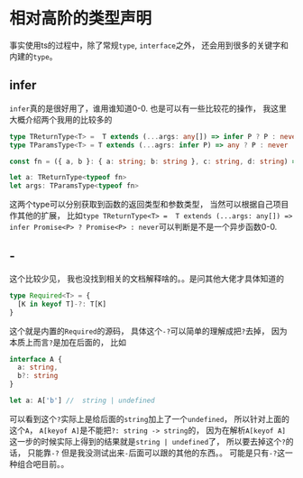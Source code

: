 # 相对高阶的类型声明
事实使用ts的过程中，除了常规`type`, `interface`之外， 还会用到很多的关键字和内建的`type`。

## infer
`infer`真的是很好用了，谁用谁知道0-0.
也是可以有一些比较花的操作， 我这里大概介绍两个我用的比较多的

```typescript
type TReturnType<T> =  T extends (...args: any[]) => infer P ? P : never
type TParamsType<T> = T extends (...agrs: infer P) => any ? P : never

const fn = ({ a, b }: { a: string; b: string }, c: string, d: string) => 111;

let a: TReturnType<typeof fn>
let args: TParamsType<typeof fn>
```

这两个type可以分别获取到函数的返回类型和参数类型， 当然可以根据自己项目作其他的扩展， 比如`type TReturnType<T> =  T extends (...args: any[]) => infer Promise<P> ? Promise<P> : never`可以判断是不是一个异步函数0-0.

##  -
这个比较少见， 我也没找到相关的文档解释啥的。。是问其他大佬才具体知道的
```typescript
type Required<T> = {
  [K in keyof T]-?: T[K]
}
```
这个就是内置的`Required`的源码， 具体这个`-?`可以简单的理解成把`?`去掉， 因为本质上而言`?`是加在后面的， 比如
```typescript
interface A {
  a: string,
  b?: string
}

let a: A['b'] //  string | undefined
```
可以看到这个`?`实际上是给后面的`string`加上了一个`undefined`， 所以针对上面的这个`A`， `A[keyof A]`是不能把`?: string -> string`的， 因为在解析`A[keyof A]`这一步的时候实际上得到的结果就是`string | undefined`了， 所以要去掉这个`?`的话， 只能靠`-?`
但是我没测试出来`-`后面可以跟的其他的东西。。 可能是只有`-?`这一种组合吧目前。。